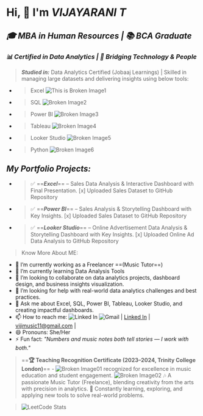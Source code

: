 # Hi, 👋  I'm *VIJAYARANI T*
## _🎓  MBA in Human Resources | 📚 BCA Graduate_
### _📊 Certified in Data Analytics | 🤝 Bridging Technology & People_
>***Studied in:***
Data Analytics Certified (Jobaaj Learnings) | Skilled in managing large datasets and delivering insights using below tools:
- >Excel
![This is Broken Image1](https://cdn-icons-png.flaticon.com/128/906/906310.png)
- >SQL 
![Broken Image2](https://cdn-icons-png.flaticon.com/128/11921/11921680.png)
- >Power BI
![Broken Image3](https://cdn-icons-png.flaticon.com/128/912/912210.png)
- >Tableau
![Broken Image4](https://cdn-icons-png.flaticon.com/128/4592/4592720.png)
- >Looker Studio 
![Broken Image5](https://cdn-icons-png.flaticon.com/128/3591/3591276.png)
- >Python
![Broken Image6](https://cdn-icons-png.flaticon.com/128/5968/5968350.png)
  
## ***My Portfolio Projects:***
-  >✅ ==***Excel***== – Sales Data Analysis & Interactive Dashboard with Final Presentation.
    [x] Uploaded Sales Dataset to GitHub Repository
- >✅ ==***Power BI***== – Sales Analysis & Storytelling Dashboard with Key Insights.
    [x] Uploaded Sales Dataset to GitHub Repository
- >✅ ==***Looker Studio***== – Online Advertisement Data Analysis & Storytelling Dashboard with Key Insights.
    [x] Uploaded Online Ad Data Analysis to GitHub Repository
> Know More About ME:
- 🔭 I’m currently working as a Freelancer ==(Music Tutor==)
- 🌱 I’m currently learning Data Analysis Tools
- 👯 I’m looking to collaborate on data analytics projects, dashboard design, and business insights visualization.
- 🤔 I’m looking for help with real-world data analytics challenges and best practices.
- 💬 Ask me about Excel, SQL, Power BI, Tableau, Looker Studio, and creating impactful dashboards.
- 📫 How to reach me:
      ![Linked In](https://cdn-icons-png.flaticon.com/128/3955/3955056.png) ![Gmail](https://cdn-icons-png.flaticon.com/128/888/888853.png)
| [Linked In](https://www.linkedin.com/in/vijayarani-t-432410296) | vijimusic11@gmail.com | 
- 😄 Pronouns: She/Her
- ⚡ Fun fact:  *"Numbers and music notes both tell stories — I work with both."*
>==**🏆 Teaching Recognition Certificate (2023–2024, Trinity College London)**==
     - ![Broken Image01](https://cdn-icons-png.flaticon.com/128/1138/1138869.png) recognized for excellence in music education and student engagement. ![Broken Image02](https://cdn-icons-png.flaticon.com/128/9107/9107997.png)
> 🎶 A passionate Music Tutor (Freelance), blending creativity from the arts with precision in analytics.
🚀 Constantly learning, exploring, and applying new tools to solve real-world problems.

>![LeetCode Stats](https://leetcard.jacoblin.cool/Vijayarani?theme=forest&font=Old%20Standard%20TT&ext=contest)
